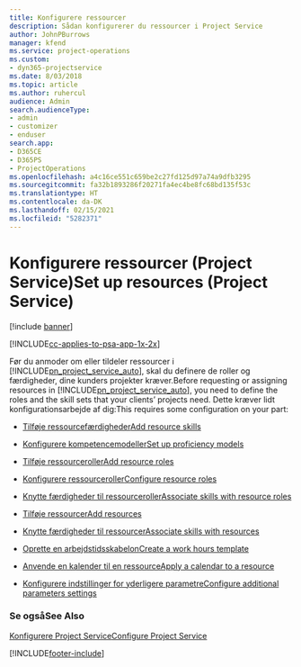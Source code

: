 ```yaml
---
title: Konfigurere ressourcer
description: Sådan konfigurerer du ressourcer i Project Service
author: JohnPBurrows
manager: kfend
ms.service: project-operations
ms.custom:
- dyn365-projectservice
ms.date: 8/03/2018
ms.topic: article
ms.author: ruhercul
audience: Admin
search.audienceType:
- admin
- customizer
- enduser
search.app:
- D365CE
- D365PS
- ProjectOperations
ms.openlocfilehash: a4c16ce551c659be2c27fd125d97a74a9dfb3295
ms.sourcegitcommit: fa32b1893286f20271fa4ec4be8fc68bd135f53c
ms.translationtype: HT
ms.contentlocale: da-DK
ms.lasthandoff: 02/15/2021
ms.locfileid: "5282371"
---
```

# <a name="set-up-resources-project-service"></a><span data-ttu-id="4ba66-103">Konfigurere ressourcer (Project Service)</span><span class="sxs-lookup"><span data-stu-id="4ba66-103">Set up resources (Project Service)</span></span>

[!include [banner](../includes/psa-now-project-operations.md)]

[!INCLUDE[cc-applies-to-psa-app-1x-2x](../includes/cc-applies-to-psa-app-1x-2x.md)]

<span data-ttu-id="4ba66-104">Før du anmoder om eller tildeler ressourcer i [!INCLUDE[pn_project_service_auto](../includes/pn-project-service-auto.md)], skal du definere de roller og færdigheder, dine kunders projekter kræver.</span><span class="sxs-lookup"><span data-stu-id="4ba66-104">Before requesting or assigning resources in [!INCLUDE[pn_project_service_auto](../includes/pn-project-service-auto.md)], you need to define the roles and the skill sets that your clients’ projects need.</span></span> <span data-ttu-id="4ba66-105">Dette kræver lidt konfigurationsarbejde af dig:</span><span class="sxs-lookup"><span data-stu-id="4ba66-105">This requires some configuration on your part:</span></span>  
  
-   [<span data-ttu-id="4ba66-106">Tilføje ressourcefærdigheder</span><span class="sxs-lookup"><span data-stu-id="4ba66-106">Add resource skills</span></span>](../psa/add-resource-skills.md)  
  
-   [<span data-ttu-id="4ba66-107">Konfigurere kompetencemodeller</span><span class="sxs-lookup"><span data-stu-id="4ba66-107">Set up proficiency models</span></span>](../psa/set-up-proficiency-models.md)  
  
-   [<span data-ttu-id="4ba66-108">Tilføje ressourceroller</span><span class="sxs-lookup"><span data-stu-id="4ba66-108">Add resource roles</span></span>](../psa/add-resource-roles.md)  
  
-   [<span data-ttu-id="4ba66-109">Konfigurere ressourceroller</span><span class="sxs-lookup"><span data-stu-id="4ba66-109">Configure resource roles</span></span>](../psa/configure-resource-roles.md)  
  
-   [<span data-ttu-id="4ba66-110">Knytte færdigheder til ressourceroller</span><span class="sxs-lookup"><span data-stu-id="4ba66-110">Associate skills with resource roles</span></span>](../psa/associate-skills-with-resource-roles.md)  
  
-   [<span data-ttu-id="4ba66-111">Tilføje ressourcer</span><span class="sxs-lookup"><span data-stu-id="4ba66-111">Add resources</span></span>](../psa/add-resources.md)  
  
-   [<span data-ttu-id="4ba66-112">Knytte færdigheder til ressourcer</span><span class="sxs-lookup"><span data-stu-id="4ba66-112">Associate skills with resources</span></span>](../psa/associate-skills-with-resources.md)  
  
-   [<span data-ttu-id="4ba66-113">Oprette en arbejdstidsskabelon</span><span class="sxs-lookup"><span data-stu-id="4ba66-113">Create a work hours template</span></span>](../psa/create-work-hours-template.md)  
  
-   [<span data-ttu-id="4ba66-114">Anvende en kalender til en ressource</span><span class="sxs-lookup"><span data-stu-id="4ba66-114">Apply a calendar to a resource</span></span>](../psa/apply-calendar-resource.md)  
  
-   [<span data-ttu-id="4ba66-115">Konfigurere indstillinger for yderligere parametre</span><span class="sxs-lookup"><span data-stu-id="4ba66-115">Configure additional parameters settings</span></span>](../psa/configure-additional-parameters-settings.md)  
  
### <a name="see-also"></a><span data-ttu-id="4ba66-116">Se også</span><span class="sxs-lookup"><span data-stu-id="4ba66-116">See Also</span></span>  
 [<span data-ttu-id="4ba66-117">Konfigurere Project Service</span><span class="sxs-lookup"><span data-stu-id="4ba66-117">Configure Project Service</span></span>](../psa/configure.md)


[!INCLUDE[footer-include](../includes/footer-banner.md)]
